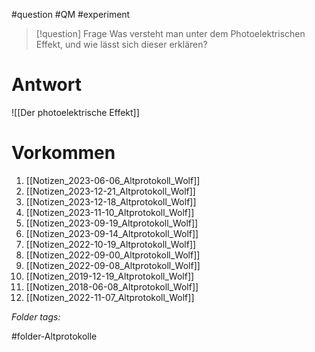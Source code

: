 
#question #QM #experiment 

> [!question] Frage
> Was versteht man unter dem Photoelektrischen Effekt, und wie lässt sich dieser erklären?
> 

# Antwort

![[Der photoelektrische Effekt]]

# Vorkommen
1. [[Notizen_2023-06-06_Altprotokoll_Wolf]]
2. [[Notizen_2023-12-21_Altprotokoll_Wolf]]
3. [[Notizen_2023-12-18_Altprotokoll_Wolf]]
4. [[Notizen_2023-11-10_Altprotokoll_Wolf]]
5. [[Notizen_2023-09-19_Altprotokoll_Wolf]]
6. [[Notizen_2023-09-14_Altprotokoll_Wolf]]
7. [[Notizen_2022-10-19_Altprotokoll_Wolf]]
8. [[Notizen_2022-09-00_Altprotokoll_Wolf]]
9. [[Notizen_2022-09-08_Altprotokoll_Wolf]]
10. [[Notizen_2019-12-19_Altprotokoll_Wolf]]
11. [[Notizen_2018-06-08_Altprotokoll_Wolf]]
12. [[Notizen_2022-11-07_Altprotokoll_Wolf]]


 *Folder tags:*

#folder-Altprotokolle